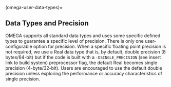 (omega-user-data-types)=

## Data Types and Precision

OMEGA supports all standard data types and uses some specific defined
types to guarantee a specific level of precision. There is only one
user-configurable option for precision. When a specific floating point
precision is not required, we use a Real data type that is, by default,
double precision (8 bytes/64-bit) but if the code is built with a
`-DSINGLE_PRECISION` (see insert link to build system) preprocessor flag,
the default Real becomes single precision (4-byte/32-bit). Users are
encouraged to use the default double precision unless exploring the
performance or accuracy characteristics of single precision.
